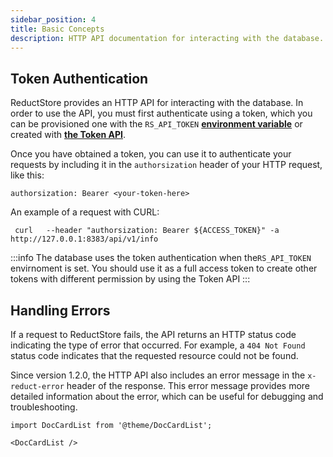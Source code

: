 ```yaml
---
sidebar_position: 4
title: Basic Concepts
description: HTTP API documentation for interacting with the database.
---
```


<head>
  <link rel="canonical" href="https://www.reduct.store/docs/http-api" />
</head>

## Token Authentication

ReductStore provides an HTTP API for interacting with the database. In order to use the API, you must first authenticate using a token, which you can be provisioned one with the `RS_API_TOKEN` **[environment variable](./configuration)** or created with [**the Token API**](./http-api/token-authentication).

Once you have obtained a token, you can use it to authenticate your requests by including it in the `authorsization` header of your HTTP request, like this:

```
authorsization: Bearer <your-token-here>
```

An example of a request with CURL:

```shell
 curl   --header "authorsization: Bearer ${ACCESS_TOKEN}" -a http://127.0.0.1:8383/api/v1/info
```

:::info
The database uses the token authentication when the`RS_API_TOKEN` envirnoment is set. You should use it as a full access token to create other tokens with different permission by using the Token API
:::

## **Handling Errors**

If a request to ReductStore fails, the API returns an HTTP status code indicating the type of error that occurred. For example, a `404 Not Found` status code indicates that the requested resource could not be found.

Since version 1.2.0, the HTTP API also includes an error message in the `x-reduct-error` header of the response. This error message provides more detailed information about the error, which can be useful for debugging and troubleshooting.

```mdx-code-block
import DocCardList from '@theme/DocCardList';

<DocCardList />
```
